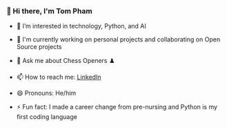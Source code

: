 ### 👋 Hi there, I'm Tom Pham 

- 🔭 I’m interested in technology, Python, and AI

- 👀 I'm currently working on personal projects and collaborating on Open Source projects

- 💬 Ask me about Chess Openers ♟️

- 📫 How to reach me: [LinkedIn](https://www.linkedin.com/in/tom-pham98/)

- 😄 Pronouns: He/him
  
- ⚡ Fun fact: I made a career change from pre-nursing and Python is my first coding language

